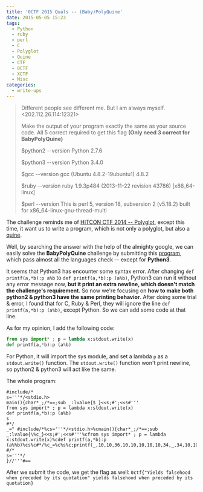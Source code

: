 ```yaml
---
title: '0CTF 2015 Quals -- (Baby)PolyQuine'
date: 2015-05-05 15:23
tags:
  - Python
  - ruby
  - perl
  - C
  - Polyglot
  - Quine
  - CTF
  - 0CTF
  - XCTF
  - Misc
categories:
  - write-ups
---
```

> Different people see different me.
> But I am always myself.
> <202.112.26.114:12321>
>
> Make the output of your program exactly the same as your source code.
> All 5 correct required to get this flag **(Only need 3 correct for BabyPolyQuine)**
> 
>$python2 --version
> Python 2.7.6
>
> $python3 --version
> Python 3.4.0
>
>$gcc --version
> gcc (Ubuntu 4.8.2-19ubuntu1) 4.8.2
>
> $ruby --version
> ruby 1.9.3p484 (2013-11-22 revision 43786) [x86_64-linux]
>
> $perl --version
> This is perl 5, version 18, subversion 2 (v5.18.2) built for x86_64-linux-gnu-thread-multi
<!-- more -->

The challenge reminds me of [HITCON CTF 2014 -- Polyglot](https://github.com/ctfs/write-ups-2014/tree/master/hitcon-ctf-2014/polyglot), except this time, it want us to write a program, which is not only a polyglot, but also a [quine](http://en.wikipedia.org/wiki/Quine_%28computing%29).  

Well, by searching the answer with the help of the almighty google, we can easily solve the **BabyPolyQuine** challenge by submitting this [program](http://shinh.skr.jp/obf/poly_quine.txt), which pass almost all the languages check -- except for **Python3**.

It seems that Python3 has encounter some syntax error. After changing `def printf(a,*b):p a%b` to `def printf(a,*b):p (a%b)`, Python3 can run it without any error message now, **but it print an extra newline, which doesn't match the challenge's requirement**. So now we're focusing on **how to make both python2 & python3 have the same printing behavior**. After doing some trial & error, I found that for C, Ruby & Perl, they will ignore the line `def printf(a,*b):p (a%b)`, except Python. So we can add some code at that line. 

As for my opinion, I add the following code:
	 
```python 
from sys import* ; p = lambda x:stdout.write(x)
def printf(a,*b):p (a%b)
```

For Python, it will import the sys module, and set a lambda `p` as a `stdout.write()` function. The `stdout.write()` function won't print newline, so python2 & python3 will act like the same. 

The whole program:
```
#include/*
s='''*/<stdio.h>
main(){char*_;/*==;sub _:lvalue{$_}<<s;#';<<s#'''
from sys import* ; p = lambda x:stdout.write(x)
def printf(a,*b):p (a%b)
s
#*/
_=" #include/*%cs='''*/<stdio.h>%cmain(){char*_;/*==;sub _:lvalue{\%c_}<<s;#';<<s#'''%cfrom sys import* ; p = lambda x:stdout.write(x)%cdef printf(a,*b):p (a%%b)%cs%c#*/%c_=%c%s%c;printf(_,10,10,36,10,10,10,10,10,34,_,34,10,10,10,10);%c#/*%cs='''*/%c}//'''#==%c";printf(_,10,10,36,10,10,10,10,10,34,_,34,10,10,10,10);
#/*
s='''*/
}//'''#==
```

After we submit the code, we get the flag as well: `0ctf{"Yields falsehood when preceded by its quotation" yields falsehood when preceded by its quotation}`
